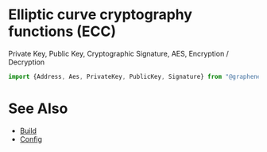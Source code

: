 # Elliptic curve cryptography functions (ECC)
Private Key, Public Key, Cryptographic Signature, AES, Encryption / Decryption

```js
import {Address, Aes, PrivateKey, PublicKey, Signature} from "@graphene/ecc"`
```

# See Also
* [Build](BUILD.md)
* [Config](./config/index.js)